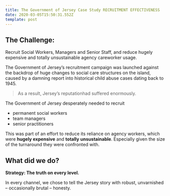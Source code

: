 ```yaml
---
title: The Government of Jersey Case Study RECRUITMENT EFFECTIVENESS
date: 2020-03-05T15:50:31.552Z
template: post
---
```

## The Challenge:

Recruit Social Workers, Managers and Senior Staff, and reduce hugely expensive and totally unsustainable agency careworker usage.

The Government of Jersey’s recruitment campaign was launched against the backdrop of huge changes to social care structures on the island, caused by a damning report into historical child abuse cases dating back to 1945.

> As a result, Jersey’s reputationhad suffered enormously.

The Government of Jersey desperately needed to recruit

* permanent social workers
* team managers
* senior practitioners

This was part of an effort to reduce its reliance on agency workers, which were **hugely expensive** and **totally**
**unsustainable**. Especially given the size of the turnaround they were confronted with.

## What did we do?

**Strategy: The truth on every level.**

In every channel, we chose to tell the Jersey story with robust, unvarnished – occasionally brutal – honesty.
